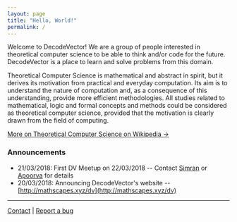 ```yaml
---
layout: page
title: "Hello, World!"
permalink: /
---
```


Welcome to DecodeVector! We are a group of people interested in theoretical computer science to be able to think and/or code for the future. DecodeVector is a place to learn and solve problems from this domain.

Theoretical Computer Science is mathematical and abstract in spirit, but it derives its motivation from practical and everyday computation. Its aim is to understand the nature of computation and, as a consequence of this understanding, provide more efficient methodologies. All studies related to mathematical, logic and formal concepts and methods could be considered as theoretical computer science, provided that the motivation is clearly drawn from the field of computing.

[More on Theoretical Computer Science on Wikipedia →](https://en.wikipedia.org/wiki/Theoretical_computer_science)

### Announcements
- 21/03/2018: First DV Meetup on 22/03/2018 -- Contact [Simran](mailto:simran.singh9@yahoo.com) or [Apoorva](mailto:apoorva.a1998@gmail.com) for details
- 20/03/2018: Announcing DecodeVector's website --  [http://mathscapes.xyz/dv](http://mathscapes.xyz/dv)

-----
[Contact](mailto:grv@mathscapes.xyz) | [Report a bug](https://github.com/mathscapes/DecodeVector/issues)
